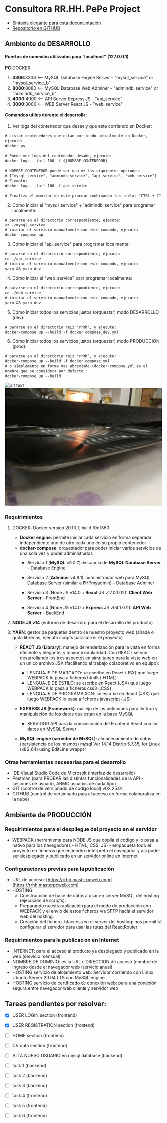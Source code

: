 # Consultora RR.HH. PePe Project
- [Sintaxis elegante para esta documentación](https://docs.github.com/es/github/writing-on-github/getting-started-with-writing-and-formatting-on-github/basic-writing-and-formatting-syntax)
- [Repositorio en GITHUB](https://github.com/sergioarieljuarez/rrhh-express-react)


## Ambiente de DESARROLLO

#### Puertos de conexión utilizados para "localhost" (127.0.0.1)
**PC**:DOCKER
1. **3306**:3306 <-- MySQL Database Engine Server - "mysql_service" or "mysql_service_b"
2. **8080**:8080 <-- MySQL Database Web Adminer - "admindb_service" or "admindb_service_b"
3. **4000**:4000 <-- API Server Express JS - "api_service"
4. **3000**:3000 <-- WEB Server React JS - "web_service"

#### Comandos utiles durante el desarrollo:

1. Ver logs del contenedor que desee y que este corriendo en Docker:
```
# Listar contenedores que estan corriendo actualmente en Docker, ejecute:
docker ps

# Puede ver logs del contenedor desado, ejecute:
docker logs --tail 100 -f ${NOMBRE_CONTENEDOR} 

# NOMBRE_CONTENEDOR puede ser una de las siguientes opciones: 
# ["mysql_service", "admindb_service", "api_service", "web_service"]
# Ejemplo:
docker logs --tail 100 -f api_service

# Finaliza el monitor de este proceso combinando las teclas "CTRL + C"
```

2. Cómo iniciar el "mysql_service" + "admindb_service" para programar localmente:
```
# pararse en el directorio correspondiente, ejecute:
cd ./mysql_service 
# iniciar el servicio manualmente con este comando, ejecute:
docker-compose up
```

3. Cómo iniciar el "api_service" para programar localmente:
```
# pararse en el directorio correspondiente, ejecute:
cd ./api_service 
# iniciar el servicio manualmente con este comando, ejecute:
yarn && yarn dev
```

4. Cómo iniciar el "web_service" para programar localmente:
```
# pararse en el directorio correspondiente, ejecute:
cd ./web_service 
# iniciar el servicio manualmente con este comando, ejecute:
yarn && yarn dev
```

5. Cómo iniciar todos los servicios juntos (orquestar) modo DESARROLLO (dev):
```
# pararse en el directorio raiz "rrhh", y ejecute:
docker-compose up --build -f docker-compose_dev.yml
```

6. Cómo iniciar todos los servicios juntos (orquestar) modo PRODUCCION (prod):
```
# pararse en el directorio raiz "rrhh", y ejecute:
docker-compose up --build -f docker-compose.yml
# o simplemente en forma mas abreviada (docker-compose.yml es el nombre que se considera por defecto):
docker-compose up --build
```
![alt text](https://raw.githubusercontent.com/sergioarieljuarez/rrhh-express-react/master/docs/fafafa.png)
![alt text](./docs/fafafa.png)

### Requirimientos
1. DOCKER: Docker version 20.10.7, build f0df350
   - **Docker engine**: permite iniciar cada servicio en forma separada independiente uno de otro cada uno en su propio contenedor
   - **docker-compose**: orquestador para poder iniciar varios servicios de una sola vez y poder administrarlos
      - Servicio 1 (**MySQL** v5.0.7): instancia de **MySQL Database Server** - Database Engine
      
      - Servicio 2 (**Adminer** v4.8.1): administrador web para MySQL Database Server (similar a PHPmyadmin) - Database Adminer
      
      - Servicio 3 (Node JS v14.0 + **React** JS v17.00.02): **Client Web Server** - FrontEnd
      
      - Servicio 4 (Node JS v14.0 + **Express** JS v04.17.01): **API Web Server** - BackEnd
      
2. **NODE JS v14** (entorno de desarrollo para el desarrollo del producto)

3. **YARN**: gestor de paquetes dentro de nuestro proyecto web (añade o quita librerías, ejecuta scripts para correr el proyecto)
   
   - **REACT JS (Library)**: manejo de renderización para la vista en forma eficiente y elegante, y mayor modularidad. Con REACT se van desarrollando los tres aspectos en simultaneo para la vista web en un unico archivo JSX (facilitando el trabajo colaborativo en equipo):
      - LENGUAJE DE MARCADO: se escribe en React (JSX) que luego WEBPACK lo pasa a ficheros html5 (.HTML)
      - LENGUAJE DE ESTILO: se escribe en React (JSX) que luego WEBPACK lo pasa a ficheros css3 (.CSS)
      - LENGUAJE DE PROGRAMACIÓN: se escribe en React (JSX) que luego WEBPACK lo pasa a ficheros javascript (.JS)

   - **EXPRESS JS (Framework)**: manejo de las peticiones para lectura y manipulación de los datos que estan en la base MySQL
      - SERVIDOR API para la comunicación del Frontend React con los datos en MySQL Server
   
   - **MySQL engine (servidor de MySQL)**: almacenamiento de datos (persistencia de los mismos)
	mysql  Ver 14.14 Distrib 5.7.35, for Linux (x86_64) using  EditLine wrapper
### Otras herramientas necesarias para el desarrollo
- IDE Visual Studio Code de Microsoft (interfaz de desarrollo)
- Postman (para PROBAR las distintas funcionalidades de la API - sesiones de usuario, ABMC usuarios de cada tipo)
- GIT (control de versionado de codigo local) v02.25.01
- GITHUB (control de versionado para el acceso en forma colaborativa en la nube)


## Ambiente de PRODUCCIÓN

### Requirimientos para el despliegue del proyecto en el servidor

- WEBPACK (herramienta para NODE JS que copila el codigo y lo pasa a nativo para los navegadores - HTML, CSS, JS) - empaqueta todo el proyecto en ficheros que entiende o interpreta el navegador y asi poder ser desplegado y publicado en un servidor online en Internet

### Configuraciones previas para la publicación
- URL de acceso: [https://rrhh.masterpcweb.com](https://rrhh.masterpcweb.com)
- HOSTING:
    - Construcción de base de datos a usar en server MySQL del hosting (ejecución de scripts).
    - Preparando nuestra aplicación para el modo de producción con WEBPACK y el envío de estos ficheros vía SFTP hacia el servidor web del hosting.
    - Creación del fichero .htaccess en el server del hosting: nos permitirá configurar el servidor para usar las rutas del ReactRouter
    
### Requirimientos para la publicación en Internet
- INTERNET: para el acceso al producto ya desplegado y publicado en la web (servicio mensual)
- NOMBRE DE DOMINIO: es la URL o DIRECCION de acceso (nombre de ingreso desde el navegador web (servicio anual)
- HOSTING servicio de alojamiento web: Servidor corriendo con Linux Ubuntu Server 20.04 LTS con MySQL engine
- HOSTING servicio de certificado de conexión web: para una conexión segura entre navegador web cliente y servidor web

## Tareas pendientes por resolver:
- [x] USER LOGIN section (frontend)
- [x] USER REGISTRATION section (frontend)
- [ ] HOME section (frontend)
- [ ] CV data section  (frontend)
- [ ] ALTA NUEVO USUARIO en mysql database (backend)
- [ ] task 1 (backend)
- [ ] task 2 (backend)
- [ ] task 3 (backend)
- [ ] task 4 (frontend)
- [ ] task 5 (frontend)
- [ ] task 6 (frontend)



